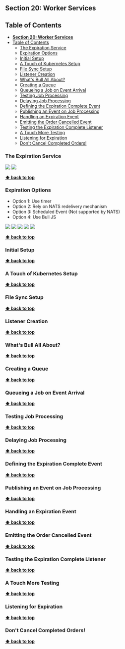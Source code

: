 ## **Section 20: Worker Services**

## Table of Contents
- [**Section 20: Worker Services**](#section-20-worker-services)
- [Table of Contents](#table-of-contents)
  - [The Expiration Service](#the-expiration-service)
  - [Expiration Options](#expiration-options)
  - [Initial Setup](#initial-setup)
  - [A Touch of Kubernetes Setup](#a-touch-of-kubernetes-setup)
  - [File Sync Setup](#file-sync-setup)
  - [Listener Creation](#listener-creation)
  - [What's Bull All About?](#whats-bull-all-about)
  - [Creating a Queue](#creating-a-queue)
  - [Queueing a Job on Event Arrival](#queueing-a-job-on-event-arrival)
  - [Testing Job Processing](#testing-job-processing)
  - [Delaying Job Processing](#delaying-job-processing)
  - [Defining the Expiration Complete Event](#defining-the-expiration-complete-event)
  - [Publishing an Event on Job Processing](#publishing-an-event-on-job-processing)
  - [Handling an Expiration Event](#handling-an-expiration-event)
  - [Emitting the Order Cancelled Event](#emitting-the-order-cancelled-event)
  - [Testing the Expiration Complete Listener](#testing-the-expiration-complete-listener)
  - [A Touch More Testing](#a-touch-more-testing)
  - [Listening for Expiration](#listening-for-expiration)
  - [Don't Cancel Completed Orders!](#dont-cancel-completed-orders)

### The Expiration Service

![](section-20/expiration-service-1.jpg)
![](section-20/expiration-service-2.jpg)

**[⬆ back to top](#table-of-contents)**

### Expiration Options

- Option 1: Use timer
- Option 2: Rely on NATS redelivery mechanism 
- Option 3: Scheduled Event (Not supported by NATS)
- Option 4: Use Bull JS

![](section-20/expiration-options.jpg)
![](section-20/option-1.jpg)
![](section-20/option-2.jpg)
![](section-20/option-3.jpg)
![](section-20/option-4.jpg)

**[⬆ back to top](#table-of-contents)**

### Initial Setup
**[⬆ back to top](#table-of-contents)**

### A Touch of Kubernetes Setup
**[⬆ back to top](#table-of-contents)**

### File Sync Setup
**[⬆ back to top](#table-of-contents)**

### Listener Creation
**[⬆ back to top](#table-of-contents)**

### What's Bull All About?
**[⬆ back to top](#table-of-contents)**

### Creating a Queue
**[⬆ back to top](#table-of-contents)**

### Queueing a Job on Event Arrival
**[⬆ back to top](#table-of-contents)**

### Testing Job Processing
**[⬆ back to top](#table-of-contents)**

### Delaying Job Processing
**[⬆ back to top](#table-of-contents)**

### Defining the Expiration Complete Event
**[⬆ back to top](#table-of-contents)**

### Publishing an Event on Job Processing
**[⬆ back to top](#table-of-contents)**

### Handling an Expiration Event
**[⬆ back to top](#table-of-contents)**

### Emitting the Order Cancelled Event
**[⬆ back to top](#table-of-contents)**

### Testing the Expiration Complete Listener
**[⬆ back to top](#table-of-contents)**

### A Touch More Testing
**[⬆ back to top](#table-of-contents)**

### Listening for Expiration
**[⬆ back to top](#table-of-contents)**

### Don't Cancel Completed Orders!
**[⬆ back to top](#table-of-contents)**